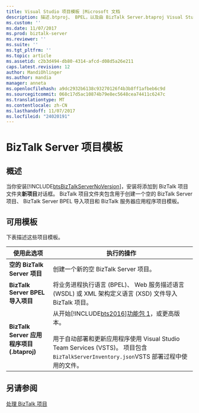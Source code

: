 ```yaml
---
title: Visual Studio 项目模板 |Microsoft 文档
description: 描述.btproj、 BPEL，以及由 BizTalk Server.btaproj Visual Studio 模板
ms.custom: ''
ms.date: 11/07/2017
ms.prod: biztalk-server
ms.reviewer: ''
ms.suite: ''
ms.tgt_pltfrm: ''
ms.topic: article
ms.assetid: c2b3d494-db80-4314-afcd-d08d5a26e211
caps.latest.revision: 12
author: MandiOhlinger
ms.author: mandia
manager: anneta
ms.openlocfilehash: a9dc2932b6138c93270126f4b3b8ff1afbeb6c9d
ms.sourcegitcommit: 068c17d5ac10874b79e8ec5648cea74411c6247c
ms.translationtype: MT
ms.contentlocale: zh-CN
ms.lasthandoff: 11/07/2017
ms.locfileid: "24020191"
---
```

# <a name="biztalk-server-project-templates"></a>BizTalk Server 项目模板

## <a name="overview"></a>概述
当你安装[!INCLUDE[btsBizTalkServerNoVersion](../includes/btsbiztalkservernoversion-md.md)]，安装将添加到 BizTalk 项目文件夹**新项目**对话框。 BizTalk 项目文件夹包含用于创建一个空的 BizTalk Server 项目、 BizTalk Server BPEL 导入项目和 BizTalk 服务器应用程序项目模板。

## <a name="available-templates"></a>可用模板
下表描述这些项目模板。  
  
|使用此选项|执行的操作|  
|--------------|----------------|  
|**空的 BizTalk Server 项目**|创建一个新的空 BizTalk Server 项目。|  
|**BizTalk Server BPEL 导入项目**|将业务进程执行语言 (BPEL)、 Web 服务描述语言 (WSDL) 或 XML 架构定义语言 (XSD) 文件导入 BizTalk 项目。|  
|**BizTalk Server 应用程序项目 (.btaproj)**|从开始[!INCLUDE[bts2016](../includes/bts2016-md.md)][功能包 1](../core/configure-the-feature-pack.md)，或更高版本。 <br/><br/>用于自动部署和更新应用程序使用 Visual Studio Team Services (VSTS)。 项目包含`BizTalkServerInventory.json`VSTS 部署过程中使用的文件。 |  
  
## <a name="see-also"></a>另请参阅  
 [处理 BizTalk 项目](../core/working-with-biztalk-projects.md)
